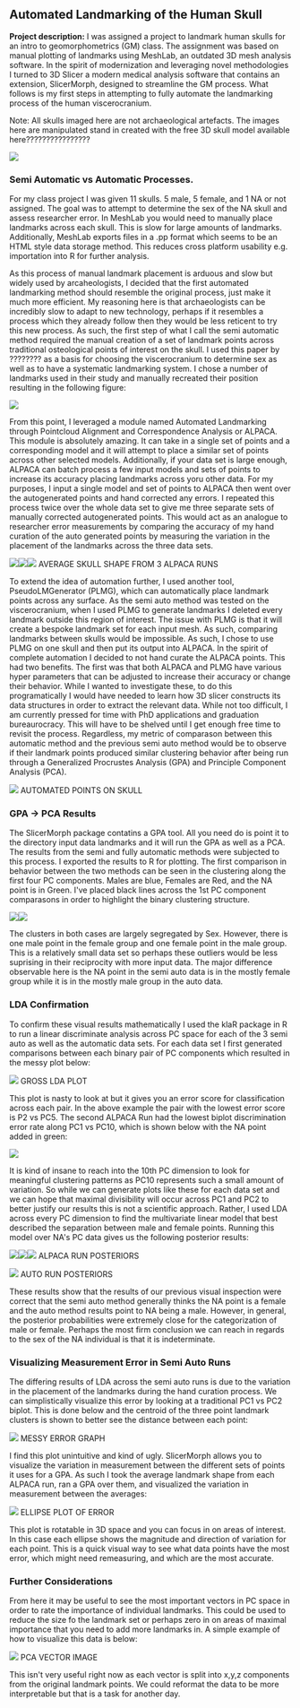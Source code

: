 ## Automated Landmarking of the Human Skull

**Project description:** I was assigned a project to landmark human skulls for an intro to geomorphometrics (GM) class. The assignment was based on manual plotting of landmarks using MeshLab, an outdated 3D mesh analysis software. In the spirit of modernization and leveraging novel methodologies I turned to 3D Slicer a modern medical analysis software that contains an extension, SlicerMorph, designed to streamline the GM process. What follows is my first steps in attempting to fully automate the landmarking process of the human viscerocranium.

Note: All skulls imaged here are not archaeological artefacts. The images here are manipulated stand in created with the free 3D skull model available here????????????????

<img src="images/PCA/PC1_2.png?raw=true"/>


### Semi Automatic vs Automatic Processes.

For my class project I was given 11 skulls. 5 male, 5 female, and 1 NA or not assigned. The goal was to attempt to determine the sex of the NA skull and assess researcher error. In MeshLab you would need to manually place landmarks across each skull. This is slow for large amounts of landmarks. Additionally, MeshLab exports files in a .pp format which seems to be an HTML style data storage method. This reduces cross platform usability e.g. importation into R for further analysis. 

As this process of manual landmark placement is arduous and slow but widely used by arcaheologists, I decided that the first automated landmarking method should resemble the original process, just make it much more efficient. My reasoning here is that archaeologists can be incredibly slow to adapt to new technology, perhaps if it resembles a process which they already follow then they would be less reticent to try this new process. As such, the first step of what I call the semi automatic method required the manual creation of a set of landmark points across traditional osteological points of interest on the skull. I used this paper by ???????? as a basis for choosing the viscerocranium to determine sex as well as to have a systematic landmarking system. I chose a number of landmarks used in their study and manually recreated their position resulting in the following figure:

<img src="images/PCA/Data_desc.png?raw=true"/>

From this point, I leveraged a module named Automated Landmarking through Pointcloud Alignment and Correspondence Analysis or ALPACA. This module is absolutely amazing. It can take in a single set of points and a corresponding model and it will attempt to place a similar set of points across other selected models. Additionally, if your data set is large enough, ALPACA can batch process a few input models and sets of points to increase its accuracy placing landmarks across yoru other data. For my purposes, I input a single model and set of points to ALPACA then went over the autogenerated points and hand corrected any errors. I repeated this process twice over the whole data set to give me three separate sets of manually corrected autogenerated points. This would act as an analogue to researcher error measurements by comparing the accuracy of my hand curation of the auto generated points by measuring the variation in the placement of the landmarks across the three data sets. 

<img src="images/PCA/Data_desc.png?raw=true"/><img src="images/PCA/Data_desc.png?raw=true"/><img src="images/PCA/Data_desc.png?raw=true"/>
AVERAGE SKULL SHAPE FROM 3 ALPACA RUNS

To extend the idea of automation further, I used another tool, PseudoLMGenerator (PLMG), which can automatically place landmark points across any surface. As the semi auto method was tested on the viscerocranium, when I used PLMG to generate landmarks I deleted every landmark outside this region of interest. The issue with PLMG is that it will create a bespoke landmark set for each input mesh. As such, comparing landmarks between skulls would be impossible. As such, I chose to use PLMG on one skull and then put its output into ALPACA. In the spirit of complete automation I decided to not hand curate the ALPACA points. This had two benefits. The first was that both ALPACA and PLMG have various hyper parameters that can be adjusted to increase their accuracy or change their behavior. While I wanted to investigate these, to do this programatically I would have needed to learn how 3D slicer constructs its data structures in order to extract the relevant data. While not too difficult, I am currently pressed for time with PhD applications and graduation bureaurocracy. This will have to be shelved until I get enough free time to revisit the process. Regardless, my metric of comparason between this automatic method and the previous semi auto method would be to observe if their landmark points produced similar clustering behavior after being run through a Generalized Procrustes Analysis (GPA) and Principle Component Analysis (PCA). 

<img src="images/PCA/Data_desc.png?raw=true"/>
AUTOMATED POINTS ON SKULL

### GPA -> PCA Results

The SlicerMorph package contatins a GPA tool. All you need do is point it to the directory input data landmarks and it will run the GPA as well as a PCA. The results from the semi and fully automatic methods were subjected to this process. I exported the results to R for plotting. The first comparison in behavior between the two methods can be seen in the clustering along the first four PC components. Males are blue, Females are Red, and the NA point is in Green. I've placed black lines across the 1st PC component comparasons in order to highlight the binary clustering structure. 

<img src="images/PCA/4PCcolor.png?raw=true"/><img src="images/PCA/Data_desc.png?raw=true"/>

The clusters in both cases are largely segregated by Sex. However, there is one male point in the female group and one female point in the male group. This is a relatively small data set so perhaps these outliers would be less suprising in their reciprocity with more input data. The major difference observable here is the NA point in the semi auto data is in the mostly female group while it is in the mostly male group in the auto data. 

### LDA Confirmation
To confirm these visual results mathematically I used the klaR package in R to run a linear discriminate analysis across PC space for each of the 3 semi auto as well as the automatic data sets. For each data set I first generated comparisons between each binary pair of PC components which resulted in the messy plot below:

<img src="images/PCA/4PCcolor.png?raw=true"/>
GROSS LDA PLOT

This plot is nasty to look at but it gives you an error score for classification across each pair. In the above example the pair with the lowest error score is P2 vs PC5. The second ALPACA Run had the lowest biplot discrimination error rate along PC1 vs PC10, which is shown below with the NA point added in green:

<img src="images/PCA/4PCcolor.png?raw=true"/>

It is kind of insane to reach into the 10th PC dimension to look for meaningful clustering patterns as PC10 represents such a small amount of variation. So while we can generate plots like these for each data set and we can hope that maximal divisibility will occur across PC1 and PC2 to better justify our results this is not a scientific approach. Rather, I used LDA across every PC dimension to find the multivariate linear model that best described the separation between male and female points. Running this model over NA's PC data gives us the following posterior results:

<img src="images/PCA/4PCcolor.png?raw=true"/><img src="images/PCA/4PCcolor.png?raw=true"/><img src="images/PCA/4PCcolor.png?raw=true"/>
ALPACA RUN POSTERIORS

<img src="images/PCA/4PCcolor.png?raw=true"/>
AUTO RUN POSTERIORS

These results show that the results of our previous visual inspection were correct that the semi auto method generally thinks the NA point is a female and the auto method results point to NA being a male. However, in general, the posterior probabilities were extremely close for the categorization of male or female. Perhaps the most firm conclusion we can reach in regards to the sex of the NA individual is that it is indeterminate. 


### Visualizing Measurement Error in Semi Auto Runs

The differing results of LDA across the semi auto runs is due to the variation in the placement of the landmarks during the hand curation process. We can simplistically visualize this error by looking at a traditional PC1 vs PC2 biplot. This is done below and the centroid of the three point landmark clusters is shown to better see the distance between each point:

<img src="images/PCA/4PCcolor.png?raw=true"/>
MESSY ERROR GRAPH

I find this plot unintuitive and kind of ugly. SlicerMorph allows you to visualize the variation in measurement between the different sets of points it uses for a GPA. As such I took the average landmark shape from each ALPACA run, ran a GPA over them, and visualized the variation in measurement between the averages:

<img src="images/PCA/4PCcolor.png?raw=true"/>
ELLIPSE PLOT OF ERROR

This plot is rotatable in 3D space and you can focus in on areas of interest. In this case each ellipse shows the magnitude and direction of variation for each point. This is a quick visual way to see what data points have the most error, which might need remeasuring, and which are the most accurate. 

### Further Considerations

From here it may be useful to see the most important vectors in PC space in order to rate the importance of individual landmarks. This could be used to reduce the size fo the landmark set or perhaps zero in on areas of maximal importance that you need to add more landmarks in. A simple example of how to visualize this data is below:

<img src="images/PCA/4PCcolor.png?raw=true"/>
PCA VECTOR IMAGE

This isn't very useful right now as each vector is split into x,y,z components from the original landmark points. We could reformat the data to be more interpretable but that is a task for another day.





